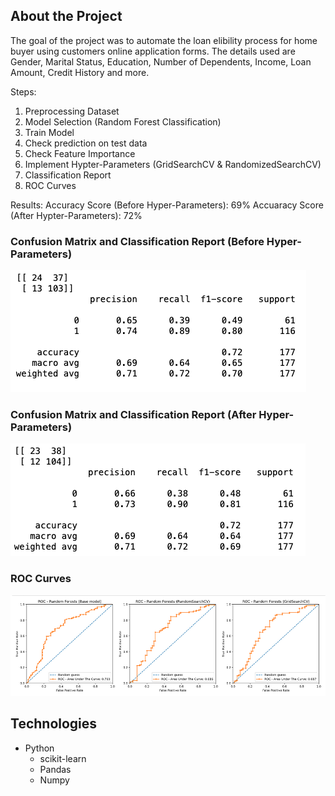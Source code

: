## About the Project
The goal of the project was to automate the loan elibility process for home buyer using customers online application forms. The details used are Gender, Marital Status, Education, Number of Dependents, Income, Loan Amount, Credit History and more. 

Steps:
1. Preprocessing Dataset
2. Model Selection (Random Forest Classification)
3. Train Model
4. Check prediction on test data
5. Check Feature Importance
6. Implement Hypter-Parameters (GridSearchCV & RandomizedSearchCV)
7. Classification Report
8. ROC Curves

Results:
Accuracy Score (Before Hyper-Parameters): 69%
Accuaracy Score (After Hypter-Parameters): 72%



### Confusion Matrix and Classification Report (Before Hyper-Parameters)
![testing](before_hyperparameters.png)

### Confusion Matrix and Classification Report (After Hyper-Parameters)
![testing](after_hyperparameters.png)


### ROC Curves
![roc_curves](roc_curves.png)

## Technologies
* Python
  * scikit-learn
  * Pandas
  * Numpy

